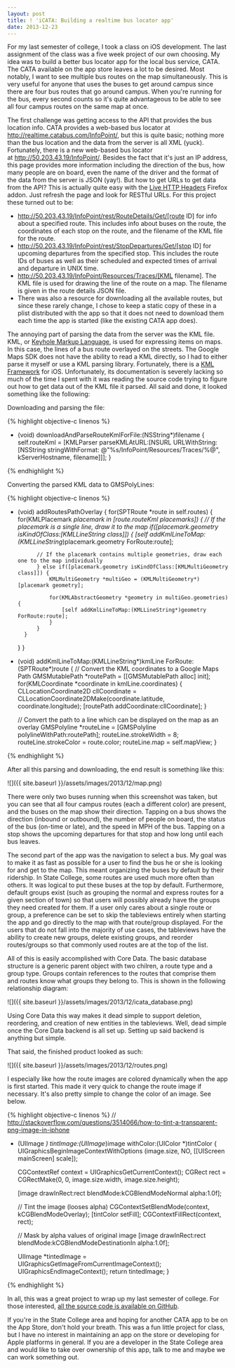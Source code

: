 ```yaml
---
layout: post
title: ! 'iCATA: Building a realtime bus locator app'
date: 2013-12-23
---
```


For my last semester of college, I took a class on iOS development. The last assignment of the class was a five week project of our own choosing. My idea was to build a better bus locator app for the local bus service, CATA. The CATA available on the app store leaves a lot to be desired. Most notably, I want to see multiple bus routes on the map simultaneously. This is very useful for anyone that uses the buses to get around campus since there are four bus routes that go around campus. When you're running for the bus, every second counts so it's quite advantageous to be able to see all four campus routes on the same map at once.

The first challenge was getting access to the API that provides the bus location info. CATA provides a web-based bus locator at <a href="http://realtime.catabus.com/InfoPoint/">http://realtime.catabus.com/InfoPoint/</a>, but this is quite basic; nothing more than the bus location and the data from the server is all XML (yuck). Fortunately, there is a new web-based bus locator at <a href="http://50.203.43.19/InfoPoint/">http://50.203.43.19/InfoPoint/</a>. Besides the fact that it's just an IP address, this page provides more information including the direction of the bus, how many people are on board, even the name of the driver and the format of the data from the server is JSON (yay!). But how to get URLs to get data from the API? This is actually quite easy with the <a href="https://addons.mozilla.org/en-us/firefox/addon/live-http-headers/">Live HTTP Headers</a> Firefox addon. Just refresh the page and look for RESTful URLs. For this project these turned out to be:

* http://50.203.43.19/InfoPoint/rest/RouteDetails/Get/[route ID] for info about a specified route. This includes info about buses on the route, the coordinates of each stop on the route, and the filename of the KML file for the route.
* http://50.203.43.19/InfoPoint/rest/StopDepartures/Get/[stop ID] for upcoming departures from the specified stop. This includes the route IDs of buses as well as their scheduled and expected times of arrival and departure in UNIX time.
* http://50.203.43.19/InfoPoint/Resources/Traces/[KML filename]. The KML file is used for drawing the line of the route on a map. The filename is given in the route details JSON file.
* There was also a resource for downloading all the available routes, but since these rarely change, I chose to keep a static copy of these in a plist distributed with the app so that it does not need to download them each time the app is started (like the existing CATA app does).

<!--more-->

The annoying part of parsing the data from the server was the KML file. KML, or <a href="https://en.wikipedia.org/wiki/Keyhole_Markup_Language">Keyhole Markup Language</a>, is used for expressing items on maps. In this case, the lines of a bus route overlayed on the streets. The Google Maps SDK does not have the ability to read a KML directly, so I had to either parse it myself or use a KML parsing library. Fortunately, there is a <a href="http://kmlframework.com/">KML Framework</a> for iOS. Unfortunately, its documentation is severely lacking so much of the time I spent with it was reading the source code trying to figure out how to get data out of the KML file it parsed. All said and done, it looked something like the following:

Downloading and parsing the file:

{% highlight objective-c linenos %}
- (void) downloadAndParseRouteKmlForFile:(NSString*)filename {
   self.routeKml = [KMLParser parseKMLAtURL:[NSURL URLWithString:[NSString stringWithFormat:
                   @"%s/InfoPoint/Resources/Traces/%@", kServerHostname, filename]]];
}

{% endhighlight %}

Converting the parsed KML data to GMSPolyLines:

{% highlight objective-c linenos %}
- (void) addRoutesPathOverlay {
    for(SPTRoute *route in self.routes) {
        for(KMLPlacemark *placemark in [route.routeKml placemarks]) {
            // If the placemark is a single line, draw it to the map
            if([placemark.geometry isKindOfClass:[KMLLineString class]]) {
                [self addKmlLineToMap:(KMLLineString*)placemark.geometry ForRoute:route];

            // If the placemark contains multiple geometries, draw each one to the map individually
            } else if([placemark.geometry isKindOfClass:[KMLMultiGeometry class]]) {
                KMLMultiGeometry *multiGeo = (KMLMultiGeometry*)[placemark geometry];

                for(KMLAbstractGeometry *geometry in multiGeo.geometries) {
                    [self addKmlLineToMap:(KMLLineString*)geometry ForRoute:route];
                }
            }
        }
    }
}

- (void) addKmlLineToMap:(KMLLineString*)kmlLine ForRoute:(SPTRoute*)route {
    // Convert the KML coordinates to a Google Maps Path
    GMSMutablePath *routePath = [[GMSMutablePath alloc] init];
    for(KMLCoordinate *coordinate in kmlLine.coordinates) {
        CLLocationCoordinate2D cllCoordinate = CLLocationCoordinate2DMake(coordinate.latitude, coordinate.longitude);
        [routePath addCoordinate:cllCoordinate];
    }

    // Convert the path to a line which can be displayed on the map as an overlay
    GMSPolyline *routeLine = [GMSPolyline polylineWithPath:routePath];
    routeLine.strokeWidth = 8;
    routeLine.strokeColor = route.color;
    routeLine.map = self.mapView;
}

{% endhighlight %}

After all this parsing and downloading, the end result is something like this:

![]({{ site.baseurl }}/assets/images/2013/12/map.png)


There were only two buses running when this screenshot was taken, but you can see that all four campus routes (each a different color) are present, and the buses on the map show their direction. Tapping on a bus shows the direction (inbound or outbound), the number of people on board, the status of the bus (on-time or late), and the speed in MPH of the bus. Tapping on a stop shows the upcoming departures for that stop and how long until each bus leaves.

The second part of the app was the navigation to select a bus. My goal was to make it as fast as possible for a user to find the bus he or she is looking for and get to the map. This meant organizing the buses by default by their ridership. In State College, some routes are used much more often than others. It was logical to put these buses at the top by default. Furthermore, default groups exist (such as grouping the normal and express routes for a given section of town) so that users will possibly already have the groups they need created for them. If a user only cares about a single route or group, a preference can be set to skip the tableviews entirely when starting the app and go directly to the map with that route/group displayed. For the users that do not fall into the majority of use cases, the tableviews have the ability to create new groups, delete existing groups, and reorder routes/groups so that commonly used routes are at the top of the list.

All of this is easily accomplished with Core Data. The basic database structure is a generic parent object with two chilren, a route type and a group type. Groups contain references to the routes that comprise them and routes know what groups they belong to. This is shown in the following relationship diagram:

![]({{ site.baseurl }}/assets/images/2013/12/icata_database.png)

Using Core Data this way makes it dead simple to support deletion, reordering, and creation of new entities in the tableviews. Well, dead simple once the Core Data backend is all set up. Setting up said backend is anything but simple.

That said, the finished product looked as such:

![]({{ site.baseurl }}/assets/images/2013/12/routes.png)


I especially like how the route images are colored dynamically when the app is first started. This made it very quick to change the route image if necessary. It's also pretty simple to change the color of an image. See below.

{% highlight objective-c linenos %}
// http://stackoverflow.com/questions/3514066/how-to-tint-a-transparent-png-image-in-iphone
+ (UIImage *) tintImage:(UIImage*)image withColor:(UIColor *)tintColor {
    UIGraphicsBeginImageContextWithOptions (image.size, NO, [[UIScreen mainScreen] scale]);

    CGContextRef context = UIGraphicsGetCurrentContext();
    CGRect rect = CGRectMake(0, 0, image.size.width, image.size.height);

    [image drawInRect:rect blendMode:kCGBlendModeNormal alpha:1.0f];

    // Tint the image (looses alpha)
    CGContextSetBlendMode(context, kCGBlendModeOverlay);
    [tintColor setFill];
    CGContextFillRect(context, rect);

    // Mask by alpha values of original image
    [image drawInRect:rect blendMode:kCGBlendModeDestinationIn alpha:1.0f];

    UIImage *tintedImage = UIGraphicsGetImageFromCurrentImageContext();
    UIGraphicsEndImageContext();
    return tintedImage;
}

{% endhighlight %}

In all, this was a great project to wrap up my last semester of college. For those interested, <a href="https://github.com/shanet/iCATA">all the source code is available on GitHub</a>.

If you're in the State College area and hoping for another CATA app to be on the App Store, don't hold your breath. This was a fun little project for class, but I have no interest in maintaining an app on the store or developing for Apple platforms in general. If you are a developer in the State College area and would like to take over ownership of this app, talk to me and maybe we can work something out.
